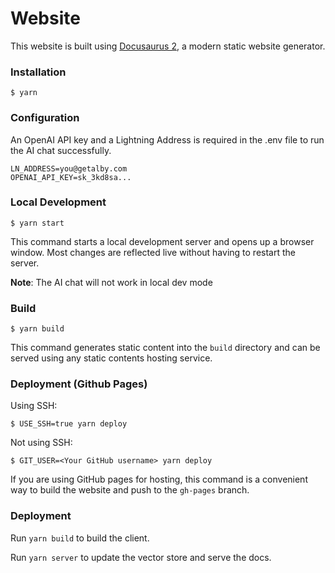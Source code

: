 # Website

This website is built using [Docusaurus 2](https://docusaurus.io/), a modern static website generator.

### Installation

```
$ yarn
```

### Configuration

An OpenAI API key and a Lightning Address is required in the .env file to run the AI chat successfully.

```env
LN_ADDRESS=you@getalby.com
OPENAI_API_KEY=sk_3kd8sa...
```

### Local Development

```
$ yarn start
```

This command starts a local development server and opens up a browser window. Most changes are reflected live without having to restart the server.

**Note**: The AI chat will not work in local dev mode

### Build

```
$ yarn build
```

This command generates static content into the `build` directory and can be served using any static contents hosting service.

### Deployment (Github Pages)

Using SSH:

```
$ USE_SSH=true yarn deploy
```

Not using SSH:

```
$ GIT_USER=<Your GitHub username> yarn deploy
```

If you are using GitHub pages for hosting, this command is a convenient way to build the website and push to the `gh-pages` branch.

### Deployment

Run `yarn build` to build the client.

Run `yarn server` to update the vector store and serve the docs.